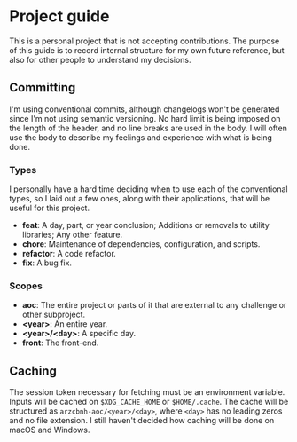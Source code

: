 # Project guide

This is a personal project that is not accepting contributions. The purpose of this guide is to record internal structure for my own future reference, but also for other people to understand my decisions.

## Committing

I'm using conventional commits, although changelogs won't be generated since I'm not using semantic versioning. No hard limit is being imposed on the length of the header, and no line breaks are used in the body. I will often use the body to describe my feelings and experience with what is being done.

### Types

I personally have a hard time deciding when to use each of the conventional types, so I laid out a few ones, along with their applications, that will be useful for this project.

- **feat**: A day, part, or year conclusion; Additions or removals to utility libraries; Any other feature.
- **chore**: Maintenance of dependencies, configuration, and scripts.
- **refactor**: A code refactor.
- **fix**: A bug fix.

### Scopes

- **aoc**: The entire project or parts of it that are external to any challenge or other subproject.
- **\<year>**: An entire year.
- **\<year>/\<day>**: A specific day.
- **front**: The front-end.

## Caching

The session token necessary for fetching must be an environment variable. Inputs will be cached on `$XDG_CACHE_HOME` or `$HOME/.cache`. The cache will be structured as `arzcbnh-aoc/<year>/<day>`, where `<day>` has no leading zeros and no file extension. I still haven't decided how caching will be done on macOS and Windows.
